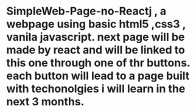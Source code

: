 # SimpleWeb-Page-no-Reactj    , a webpage using  basic html5 ,css3 , vanila javascript. next page will be made by react and will be linked to this one through one of thr buttons. each button will lead to a page built with techonolgies i will learn in the next 3 months.
